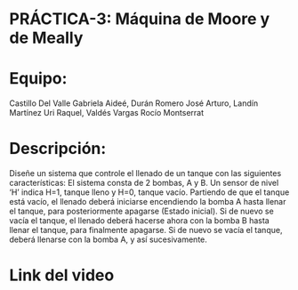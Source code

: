 # PRÁCTICA-3: Máquina de Moore y de Meally

# Equipo:
Castillo Del Valle Gabriela Aideé,
Durán Romero José Arturo,
Landín Martínez Uri Raquel,
Valdés Vargas Rocío Montserrat

# Descripción:
Diseñe un sistema que controle el llenado de un tanque con las siguientes características:
El sistema consta de 2 bombas, A y B.
Un sensor de nivel ‘H’ indica H=1, tanque lleno y H=0, tanque vacío.
Partiendo de que el tanque está vacío, el llenado deberá iniciarse encendiendo la bomba A hasta llenar el tanque, para posteriormente apagarse (Estado inicial).
Si de nuevo se vacía el tanque, el llenado deberá hacerse ahora con la bomba B hasta llenar el tanque, para finalmente apagarse.
Si de nuevo se vacía el tanque, deberá llenarse con la bomba A, y así sucesivamente.


# Link del video

